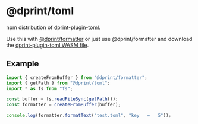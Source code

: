 # @dprint/toml

npm distribution of [dprint-plugin-toml](https://github.com/dprint/dprint-plugin-toml).

Use this with [@dprint/formatter](https://github.com/dprint/js-formatter) or just use @dprint/formatter and download the [dprint-plugin-toml WASM file](https://github.com/dprint/dprint-plugin-toml/releases).

## Example

```ts
import { createFromBuffer } from "@dprint/formatter";
import { getPath } from "@dprint/toml";
import * as fs from "fs";

const buffer = fs.readFileSync(getPath());
const formatter = createFromBuffer(buffer);

console.log(formatter.formatText("test.toml", "key   =   5"));
```
